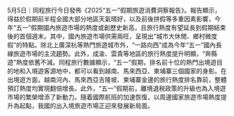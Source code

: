 5月5日｜同程旅行今日發佈《2025“五一”假期旅遊消費洞察報告》。報告顯示，得益於假期前半程全國大部分地區天氣晴好，以及前後拼假等多重因素影響，今年“五一”假期國內旅遊市場的熱度或創歷史新高，且旅行熱度有望延長到假期結束後的首個週末。其中，國內旅遊市場供需兩旺，呈現出“城市大休閒、鄉村微度假”的特點。除北上廣深杭等熱門旅遊城市外，“一路向西”成為今年“五一”國內長線旅遊市場的主流趨勢。此外，成渝、雲貴等地區的旅行熱度提升明顯，“奔縣遊”熱度依舊不減。同程旅行數據顯示，“五一”假期，排名前十位的熱門出境遊目的地和入境遊客源地中，都可以看到越南、馬來西亞、柬埔寨三個國家的身影。在出境遊方面，越南河內、馬來西亞吉隆坡、柬埔寨金邊的旅行熱度排名靠前，整體預訂熱度均實現翻倍增長。此外，“五一”假期前，離境退税政策的升級也為入境遊市場的繁榮增添了新動力。隨着國際航班的加速恢復，以周邊國家旅遊市場熱度提升為起點，我國的出入境旅遊市場正迎來發展新局面。